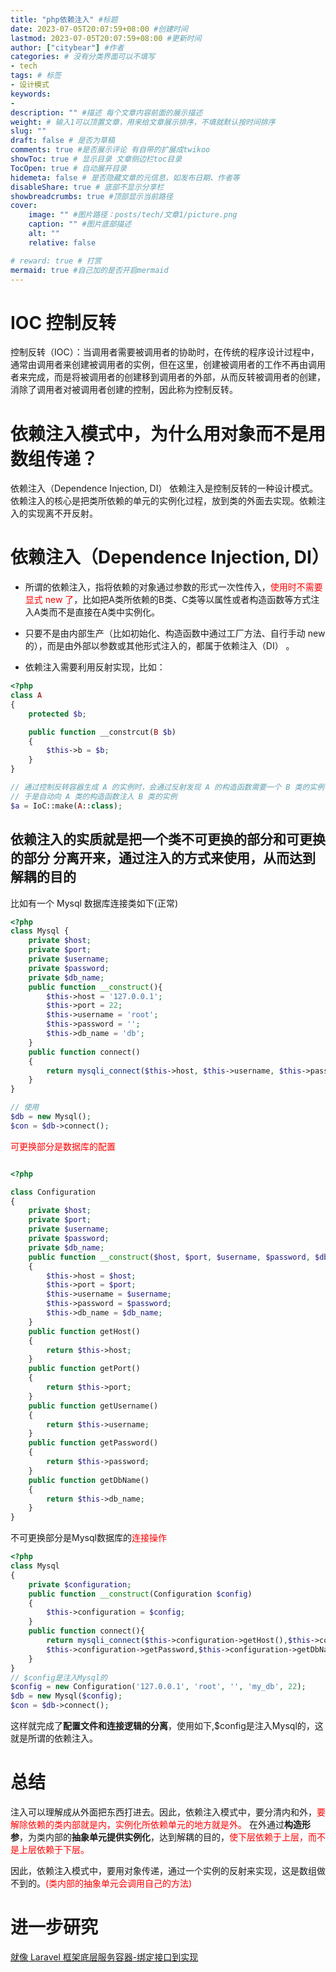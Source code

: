 ```yaml
---
title: "php依赖注入" #标题
date: 2023-07-05T20:07:59+08:00 #创建时间
lastmod: 2023-07-05T20:07:59+08:00 #更新时间
author: ["citybear"] #作者
categories: # 没有分类界面可以不填写
- tech
tags: # 标签
- 设计模式
keywords: 
- 
description: "" #描述 每个文章内容前面的展示描述
weight: # 输入1可以顶置文章，用来给文章展示排序，不填就默认按时间排序
slug: ""
draft: false # 是否为草稿
comments: true #是否展示评论 有自带的扩展成twikoo
showToc: true # 显示目录 文章侧边栏toc目录
TocOpen: true # 自动展开目录
hidemeta: false # 是否隐藏文章的元信息，如发布日期、作者等
disableShare: true # 底部不显示分享栏
showbreadcrumbs: true #顶部显示当前路径
cover:
    image: "" #图片路径：posts/tech/文章1/picture.png
    caption: "" #图片底部描述
    alt: ""
    relative: false

# reward: true # 打赏
mermaid: true #自己加的是否开启mermaid
---
```

# IOC 控制反转
控制反转（IOC）：当调用者需要被调用者的协助时，在传统的程序设计过程中，通常由调用者来创建被调用者的实例，但在这里，创建被调用者的工作不再由调用者来完成，而是将被调用者的创建移到调用者的外部，从而反转被调用者的创建，消除了调用者对被调用者创建的控制，因此称为控制反转。
# 依赖注入模式中，为什么用对象而不是用数组传递？
依赖注入（Dependence Injection, DI） 依赖注入是控制反转的一种设计模式。依赖注入的核心是把类所依赖的单元的实例化过程，放到类的外面去实现。依赖注入的实现离不开反射。

# 依赖注入（Dependence Injection, DI）
- 所谓的依赖注入，指将依赖的对象通过参数的形式一次性传入，<font color="red">使用时不需要显式 new 了</font>，比如把A类所依赖的B类、C类等以属性或者构造函数等方式注入A类而不是直接在A类中实例化。

- 只要不是由内部生产（比如初始化、构造函数中通过工厂方法、自行手动 new 的），而是由外部以参数或其他形式注入的，都属于依赖注入（DI） 。

- 依赖注入需要利用反射实现，比如：
``` php
<?php
class A
{
    protected $b;

    public function __constrcut(B $b)
    {
        $this->b = $b;
    }
}

// 通过控制反转容器生成 A 的实例时，会通过反射发现 A 的构造函数需要一个 B 类的实例
// 于是自动向 A 类的构造函数注入 B 类的实例
$a = IoC::make(A::class);
```

## 依赖注入的实质就是把一个类不可更换的部分和可更换的部分 分离开来，通过注入的方式来使用，从而达到解耦的目的
比如有一个 Mysql 数据库连接类如下(正常)
``` php
<?php
class Mysql {
    private $host;
    private $port;
    private $username;
    private $password;
    private $db_name;
    public function __construct(){
        $this->host = '127.0.0.1';
        $this->port = 22;
        $this->username = 'root';
        $this->password = '';
        $this->db_name = 'db';
    }
    public function connect()
    {
        return mysqli_connect($this->host, $this->username, $this->password, $this->db_name, $this->port);
    }
}

// 使用
$db = new Mysql();
$con = $db->connect();
```

<font color="red">可更换部分是数据库的配置</font>

``` php

<?php

class Configuration
{
    private $host;
    private $port;
    private $username;
    private $password;
    private $db_name;
    public function __construct($host, $port, $username, $password, $db_name)
    {
        $this->host = $host;
        $this->port = $port;
        $this->username = $username;
        $this->password = $password;
        $this->db_name = $db_name;
    }
    public function getHost()
    {
        return $this->host;
    }
    public function getPort()
    {
        return $this->port;
    }
    public function getUsername()
    {
        return $this->username;
    }
    public function getPassword()
    {
        return $this->password;
    }
    public function getDbName()
    {
        return $this->db_name;
    }
}
```

不可更换部分是Mysql数据库的<font color="red">连接操作</font>
``` php
<?php
class Mysql
{
    private $configuration;
    public function __construct(Configuration $config)
    {
        $this->configuration = $config;
    }
    public function connect(){
        return mysqli_connect($this->configuration->getHost(),$this->configuration->getUsername() ,
        $this->configuration->getPassword,$this->configuration->getDbName(),$this->configuration->getPort());
    }
}
// $config是注入Mysql的
$config = new Configuration('127.0.0.1', 'root', '', 'my_db', 22);
$db = new Mysql($config);
$con = $db->connect();
``` 
这样就完成了**配置文件和连接逻辑的分离**，使用如下,$config是注入Mysql的，这就是所谓的依赖注入。

# 总结
注入可以理解成从外面把东西打进去。因此，依赖注入模式中，要分清内和外，<font color="red">要解除依赖的类内部就是内，实例化所依赖单元的地方就是外。</font> 在外通过**构造形参**，为类内部的**抽象单元提供实例化**，达到解耦的目的，<font color="red">使下层依赖于上层，而不是上层依赖于下层。</font>

因此，依赖注入模式中，要用对象传递，通过一个实例的反射来实现，这是数组做不到的。<font color="red">(类内部的抽象单元会调用自己的方法)</font>

# 进一步研究
[就像 Laravel 框架底层服务容器-绑定接口到实现](https://laravelacademy.org/post/19434.html)
